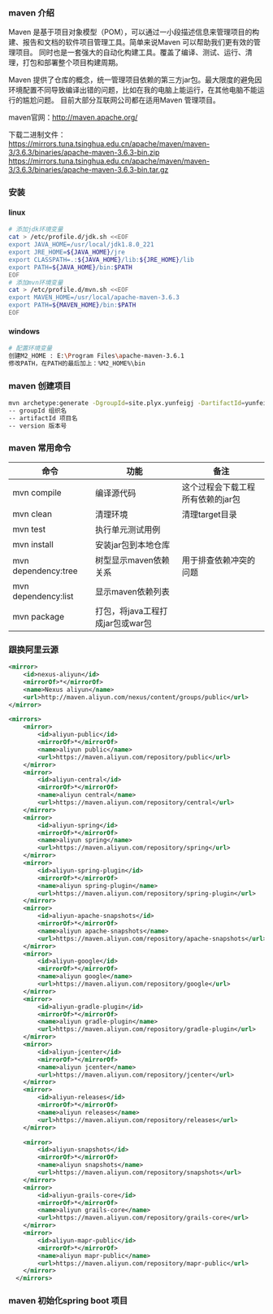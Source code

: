 ### maven 介绍
Maven 是基于项目对象模型（POM），可以通过一小段描述信息来管理项目的构建、报告和文档的软件项目管理工具。简单来说Maven 可以帮助我们更有效的管理项目。
同时也是一套强大的自动化构建工具。覆盖了编译、测试、运行、清理，打包和部署整个项目构建周期。

Maven 提供了仓库的概念，统一管理项目依赖的第三方jar包。最大限度的避免因环境配置不同导致编译出错的问题，比如在我的电脑上能运行，在其他电脑不能运行的尴尬问题。
目前大部分互联网公司都在适用Maven 管理项目。

maven官网：http://maven.apache.org/

下载二进制文件：
https://mirrors.tuna.tsinghua.edu.cn/apache/maven/maven-3/3.6.3/binaries/apache-maven-3.6.3-bin.zip
https://mirrors.tuna.tsinghua.edu.cn/apache/maven/maven-3/3.6.3/binaries/apache-maven-3.6.3-bin.tar.gz

### 安装
#### linux
```bash
# 添加jdk环境变量
cat > /etc/profile.d/jdk.sh <<EOF
export JAVA_HOME=/usr/local/jdk1.8.0_221
export JRE_HOME=${JAVA_HOME}/jre
export CLASSPATH=.:${JAVA_HOME}/lib:${JRE_HOME}/lib
export PATH=${JAVA_HOME}/bin:$PATH
EOF
# 添加mvn环境变量
cat > /etc/profile.d/mvn.sh <<EOF
export MAVEN_HOME=/usr/local/apache-maven-3.6.3
export PATH=${MAVEN_HOME}/bin:$PATH
EOF
```

#### windows
```bash
# 配置环境变量
创建M2_HOME : E:\Program Files\apache-maven-3.6.1
修改PATH，在PATH的最后加上：%M2_HOME%\bin
```
### maven 创建项目
```bash
mvn archetype:generate -DgroupId=site.plyx.yunfeigj -DartifactId=yunfeigj-devops -DarchetypeArtifactId=maven-archetype-quickstart  -DinteractiveMode=false
-- groupId 组织名
-- artifactId 项目名
-- version 版本号
```

### maven 常用命令
|命令|功能|备注|
|----|----|----|
|mvn compile|编译源代码|这个过程会下载工程所有依赖的jar包|
|mvn clean|清理环境|清理target目录|
|mvn test|执行单元测试用例||
|mvn install|安装jar包到本地仓库|
|mvn dependency:tree|树型显示maven依赖关系|用于排查依赖冲突的问题|
|mvn dependency:list|显示maven依赖列表||
|mvn package|打包，将java工程打成jar包或war包||

### 跟换阿里云源
```xml
<mirror>
    <id>nexus-aliyun</id>
    <mirrorOf>*</mirrorOf>
    <name>Nexus aliyun</name>
    <url>http://maven.aliyun.com/nexus/content/groups/public</url>
</mirror>

<mirrors>
	<mirror>
        <id>aliyun-public</id>
        <mirrorOf>*</mirrorOf>
        <name>aliyun public</name>
        <url>https://maven.aliyun.com/repository/public</url>
    </mirror>
    <mirror>
        <id>aliyun-central</id>
        <mirrorOf>*</mirrorOf>
        <name>aliyun central</name>
        <url>https://maven.aliyun.com/repository/central</url>
    </mirror>
    <mirror>
        <id>aliyun-spring</id>
        <mirrorOf>*</mirrorOf>
        <name>aliyun spring</name>
        <url>https://maven.aliyun.com/repository/spring</url>
    </mirror>
    <mirror>
        <id>aliyun-spring-plugin</id>
        <mirrorOf>*</mirrorOf>
        <name>aliyun spring-plugin</name>
        <url>https://maven.aliyun.com/repository/spring-plugin</url>
    </mirror>
    <mirror>
        <id>aliyun-apache-snapshots</id>
        <mirrorOf>*</mirrorOf>
        <name>aliyun apache-snapshots</name>
        <url>https://maven.aliyun.com/repository/apache-snapshots</url>
    </mirror>
    <mirror>
        <id>aliyun-google</id>
        <mirrorOf>*</mirrorOf>
        <name>aliyun google</name>
        <url>https://maven.aliyun.com/repository/google</url>
    </mirror>
    <mirror>
        <id>aliyun-gradle-plugin</id>
        <mirrorOf>*</mirrorOf>
        <name>aliyun gradle-plugin</name>
        <url>https://maven.aliyun.com/repository/gradle-plugin</url>
    </mirror>
    <mirror>
        <id>aliyun-jcenter</id>
        <mirrorOf>*</mirrorOf>
        <name>aliyun jcenter</name>
        <url>https://maven.aliyun.com/repository/jcenter</url>
    </mirror>
    <mirror>
        <id>aliyun-releases</id>
        <mirrorOf>*</mirrorOf>
        <name>aliyun releases</name>
        <url>https://maven.aliyun.com/repository/releases</url>
    </mirror>

    <mirror>
        <id>aliyun-snapshots</id>
        <mirrorOf>*</mirrorOf>
        <name>aliyun snapshots</name>
        <url>https://maven.aliyun.com/repository/snapshots</url>
    </mirror>
    <mirror>
        <id>aliyun-grails-core</id>
        <mirrorOf>*</mirrorOf>
        <name>aliyun grails-core</name>
        <url>https://maven.aliyun.com/repository/grails-core</url>
    </mirror>
    <mirror>
        <id>aliyun-mapr-public</id>
        <mirrorOf>*</mirrorOf>
        <name>aliyun mapr-public</name>
        <url>https://maven.aliyun.com/repository/mapr-public</url>
    </mirror>
  </mirrors>
```
### maven 初始化spring boot 项目

